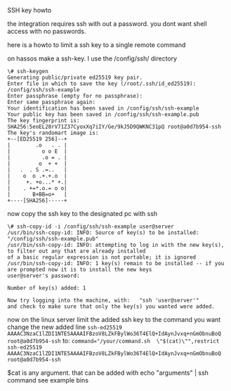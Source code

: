 SSH key howto

the integration requires ssh with out a password. 
you dont want shell access with no passwords.

here is a howto to limit a ssh key to a single remote command

on hassos make a ssh-key. I use the /config/ssh/ directory

```
\# ssh-keygen
Generating public/private ed25519 key pair.
Enter file in which to save the key (/root/.ssh/id_ed25519): /config/ssh/ssh-example
Enter passphrase (empty for no passphrase): 
Enter same passphrase again: 
Your identification has been saved in /config/ssh/ssh-example
Your public key has been saved in /config/ssh/ssh-example.pub
The key fingerprint is:
SHA256:5eoEL28rV71Z37CyoxXq7iIY/Ge/9kJ5D9QWKNC31pQ root@a0d7b954-ssh
The key's randomart image is:
+--[ED25519 256]--+
|        .o   . . |
|          o o E  |
|          .o = . |
|         o  + +  |
|   .  . S .=..   |
|    o  o .+.+.o  |
|     +. +o...* +.|
|    . +=*.o.= o o|
|       B+BB=o+   |
+----[SHA256]-----+
```

now copy the ssh key to the designated pc with ssh

```
\# ssh-copy-id -i /config/ssh/ssh-example user@server
/usr/bin/ssh-copy-id: INFO: Source of key(s) to be installed: "/config/ssh/ssh-example.pub"
/usr/bin/ssh-copy-id: INFO: attempting to log in with the new key(s), to filter out any that are already installed
of a basic regular expression is not portable; it is ignored
/usr/bin/ssh-copy-id: INFO: 1 key(s) remain to be installed -- if you are prompted now it is to install the new keys
user@server's password: 

Number of key(s) added: 1

Now try logging into the machine, with:   "ssh 'user@server'"
and check to make sure that only the key(s) you wanted were added.
```

now on the linux server limit the added ssh key to the command you want
change the new added line `ssh-ed25519 AAAAC3NzaC1lZDI1NTE5AAAAIFBzoV8LZkFBylWo36T4ElQ+IdAynJvxq+nGmObnuBoQ root@a0d7b954-ssh`
to: `command="/your/command.sh  \"$(cat)\"",restrict ssh-ed25519 AAAAC3NzaC1lZDI1NTE5AAAAIFBzoV8LZkFBylWo36T4ElQ+IdAynJvxq+nGmObnuBoQ root@a0d7b954-ssh`

$cat is any argument. that can be added with echo "arguments" | ssh command see example bins



